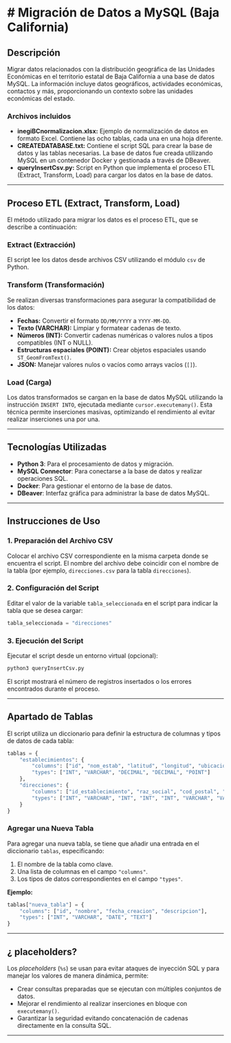 # # Migración de Datos a MySQL (Baja California)

## Descripción
Migrar datos relacionados con la distribución geográfica de las Unidades Económicas en el territorio estatal de Baja California a una base de datos MySQL. La información incluye datos geográficos, actividades económicas, contactos y más, proporcionando un contexto sobre las unidades económicas del estado.

### Archivos incluidos

- **inegiBCnormalizacion.xlsx:** Ejemplo de normalización de datos en formato Excel. Contiene las ocho tablas, cada una en una hoja diferente.
- **CREATEDATABASE.txt:** Contiene el script SQL para crear la base de datos y las tablas necesarias. La base de datos fue creada utilizando MySQL en un contenedor Docker y gestionada a través de DBeaver.
- **queryInsertCsv.py:** Script en Python que implementa el proceso ETL (Extract, Transform, Load) para cargar los datos en la base de datos.

---

## Proceso ETL (Extract, Transform, Load)
El método utilizado para migrar los datos es el proceso ETL, que se describe a continuación:

### Extract (Extracción)
El script lee los datos desde archivos CSV utilizando el módulo `csv` de Python.

### Transform (Transformación)
Se realizan diversas transformaciones para asegurar la compatibilidad de los datos:
- **Fechas:** Convertir el formato `DD/MM/YYYY` a `YYYY-MM-DD`.
- **Texto (VARCHAR):** Limpiar y formatear cadenas de texto.
- **Números (INT):** Convertir cadenas numéricas o valores nulos a tipos compatibles (INT o NULL).
- **Estructuras espaciales (POINT):** Crear objetos espaciales usando `ST_GeomFromText()`.
- **JSON:** Manejar valores nulos o vacíos como arrays vacíos (`[]`).

### Load (Carga)
Los datos transformados se cargan en la base de datos MySQL utilizando la instrucción `INSERT INTO`, ejecutada mediante `cursor.executemany()`.
Esta técnica permite inserciones masivas, optimizando el rendimiento al evitar realizar inserciones una por una.

---

## Tecnologías Utilizadas
- **Python 3**: Para el procesamiento de datos y migración.
- **MySQL Connector**: Para conectarse a la base de datos y realizar operaciones SQL.
- **Docker**: Para gestionar el entorno de la base de datos.
- **DBeaver**: Interfaz gráfica para administrar la base de datos MySQL.

---

## Instrucciones de Uso

### 1. Preparación del Archivo CSV
Colocar el archivo CSV correspondiente en la misma carpeta donde se encuentra el script. El nombre del archivo debe coincidir con el nombre de la tabla (por ejemplo, `direcciones.csv` para la tabla `direcciones`).

### 2. Configuración del Script
Editar el valor de la variable `tabla_seleccionada` en el script para indicar la tabla que se desea cargar:
```python
tabla_seleccionada = "direcciones"
```

### 3. Ejecución del Script
Ejecutar el script desde un entorno virtual (opcional):
```bash
python3 queryInsertCsv.py
```

El script mostrará el número de registros insertados o los errores encontrados durante el proceso.

---

## Apartado de Tablas
El script utiliza un diccionario para definir la estructura de columnas y tipos de datos de cada tabla:
```python
tablas = {
    "establecimientos": {
        "columns": ["id", "nom_estab", "latitud", "longitud", "ubicacion"],
        "types": ["INT", "VARCHAR", "DECIMAL", "DECIMAL", "POINT"]
    },
    "direcciones": {
        "columns": ["id_establecimiento", "raz_social", "cod_postal", "id_actividad", "id_tipo_vialidad", "nom_vial", "numero_ext", "edificio", "edificio_e", "id_tipo_asent", "nomb_asent", "id_municipio", "id_localidad", "fecha_alta"],
        "types": ["INT", "VARCHAR", "INT", "INT", "INT", "VARCHAR", "VARCHAR", "VARCHAR", "VARCHAR", "INT", "VARCHAR", "INT", "INT", "DATE"]
    }
}
```

### Agregar una Nueva Tabla
Para agregar una nueva tabla, se tiene que añadir una entrada en el diccionario `tablas`, especificando:
1. El nombre de la tabla como clave.
2. Una lista de columnas en el campo `"columns"`.
3. Los tipos de datos correspondientes en el campo `"types"`.

**Ejemplo:**
```python
tablas["nueva_tabla"] = {
    "columns": ["id", "nombre", "fecha_creacion", "descripcion"],
    "types": ["INT", "VARCHAR", "DATE", "TEXT"]
}
```

---

## ¿ placeholders?
Los *placeholders* (`%s`) se usan para evitar ataques de inyección SQL y para manejar los valores de manera dinámica, permite:
- Crear consultas preparadas que se ejecutan con múltiples conjuntos de datos.
- Mejorar el rendimiento al realizar inserciones en bloque con `executemany()`.
- Garantizar la seguridad evitando concatenación de cadenas directamente en la consulta SQL.

---


